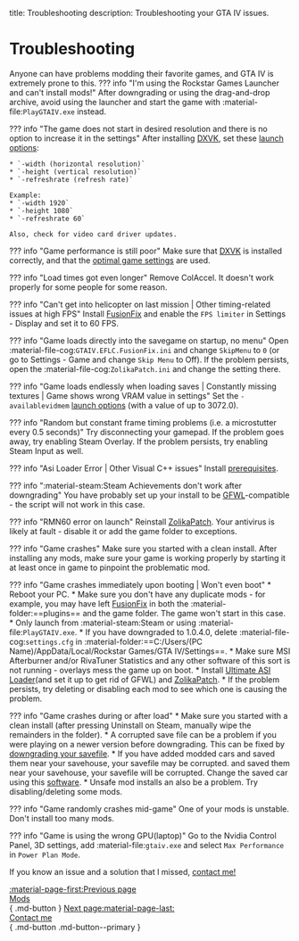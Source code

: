 title: Troubleshooting
description: Troubleshooting your GTA IV issues.

# Troubleshooting
Anyone can have problems modding their favorite games, and GTA IV is extremely prone to this.
??? info "I'm using the Rockstar Games Launcher and can't install mods!"
    After downgrading or using the drag-and-drop archive, avoid using the launcher and start the game with :material-file:`PlayGTAIV.exe` instead.

??? info "The game does not start in desired resolution and there is no option to increase it in the settings"
    After installing [DXVK](optimization.md), set these [launch options](../additional-setup/#launch-options):

    * `-width (horizontal resolution)`
    * `-height (vertical resolution)`
    * `-refreshrate (refresh rate)`

    Example:
    * `-width 1920`
    * `-height 1080`
    * `-refreshrate 60`

    Also, check for video card driver updates.

??? info "Game performance is still poor"
    Make sure that [DXVK](optimization.md) is installed correctly, and that the [optimal game settings](../additional-setup/#optimal-game-settings) are used.

??? info "Load times got even longer"
    Remove ColAccel. It doesn't work properly for some people for some reason.

??? info "Can't get into helicopter on last mission | Other timing-related issues at high FPS"
    Install [FusionFix](essential-modding/fusionfix.md) and enable the `FPS limiter` in Settings - Display and set it to 60 FPS.

??? info "Game loads directly into the savegame on startup, no menu"
    Open :material-file-cog:`GTAIV.EFLC.FusionFix.ini` and change `SkipMenu` to `0` (or go to Settings - Game and change `Skip Menu` to Off). If the problem persists, open the :material-file-cog:`ZolikaPatch.ini` and change the setting there.

??? info "Game loads endlessly when loading saves | Constantly missing textures | Game shows wrong VRAM value in settings"
    Set the `-availablevidmem` [launch options](../additional-setup/#launch-options) (with a value of up to 3072.0).

??? info "Random but constant frame timing problems (i.e. a microstutter every 0.5 seconds)"
    Try disconnecting your gamepad. If the problem goes away, try enabling Steam Overlay. If the problem persists, try enabling Steam Input as well.

??? info "Asi Loader Error | Other Visual C++ issues"
    Install [prerequisites](index.md).

??? info ":material-steam:Steam Achievements don't work after downgrading"
    You have probably set up your install to be [GFWL](../multiplayer/#games-for-windows-live)-compatible - the script will not work in this case.

??? info "RMN60 error on launch"
    Reinstall [ZolikaPatch](essential-modding/zolikapatch.md). Your antivirus is likely at fault - disable it or add the game folder to exceptions.

??? info "Game crashes"
    Make sure you started with a clean install. After installing any mods, make sure your game is working properly by starting it at least once in game to pinpoint the problematic mod.

??? info "Game crashes immediately upon booting | Won't even boot"
    * Reboot your PC.
    * Make sure you don't have any duplicate mods - for example, you may have left [FusionFix](essential-modding/fusionfix.md) in both the :material-folder:==plugins== and the game folder. The game won't start in this case.
    * Only launch from :material-steam:Steam or using :material-file:`PlayGTAIV.exe`.
    * If you have downgraded to 1.0.4.0, delete :material-file-cog:`settings.cfg` in :material-folder:==C:/Users/(PC Name)/AppData/Local/Rockstar Games/GTA IV/Settings==.
    * Make sure MSI Afterburner and/or RivaTuner Statistics and any other software of this sort is not running - overlays mess the game up on boot.
    * Install [Ultimate ASI Loader](../mod-dependencies/#ultimate-asi-loader)(and set it up to get rid of GFWL) and [ZolikaPatch](essential-modding/zolikapatch.md).
    * If the problem persists, try deleting or disabling each mod to see which one is causing the problem.

??? info "Game crashes during or after load"
    * Make sure you started with a clean install (after pressing Uninstall on Steam, manually wipe the remainders in the folder).
    * A corrupted save file can be a problem if you were playing on a newer version before downgrading. This can be fixed by [downgrading your savefile](../downgrading/#downgrading-the-savefile).
    * If you have added modded cars and saved them near your savehouse, your savefile may be corrupted. and saved them near your savehouse, your savefile will be corrupted. Change the saved car using this [software](https://x3t-infinity.com/GTAIV_SE).
    * Unsafe mod installs an also be a problem. Try disabling/deleting some mods.

??? info "Game randomly crashes mid-game"
    One of your mods is unstable. Don't install too many mods.

??? info "Game is using the wrong GPU(laptop)"
    Go to the Nvidia Control Panel, 3D settings, add :material-file:`gtaiv.exe` and select `Max Performance` in `Power Plan Mode`.

If you know an issue and a solution that I missed, [contact me!](contact-me.md)

[:material-page-first:Previous page <br>Mods</br>](extras/mods.md){ .md-button } [Next page:material-page-last: <br>Contact me</br>](contact-me.md){ .md-button .md-button--primary }